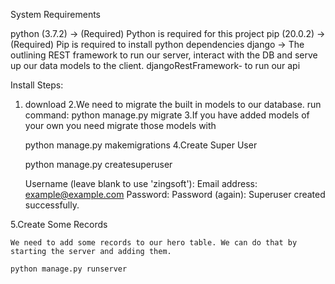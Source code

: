 System Requirements

python (3.7.2) -> (Required) Python is required for this project
pip (20.0.2) -> (Required) Pip is required to install python dependencies
django -> The outlining REST framework to run our server, interact with the DB and serve up our data models to the client.
djangoRestFramework- to run our  api

Install Steps:

1. download 
2.We need to migrate the built in models to our database.
  run command: python manage.py migrate
3.If you have added models of your own you need migrate those models with

      python manage.py makemigrations
 4.Create Super User

      python manage.py createsuperuser

      Username (leave blank to use 'zingsoft'): 
      Email address: example@example.com
      Password: 
      Password (again): 
      Superuser created successfully.
  
 5.Create Some Records

    We need to add some records to our hero table. We can do that by starting the server and adding them.

    python manage.py runserver

